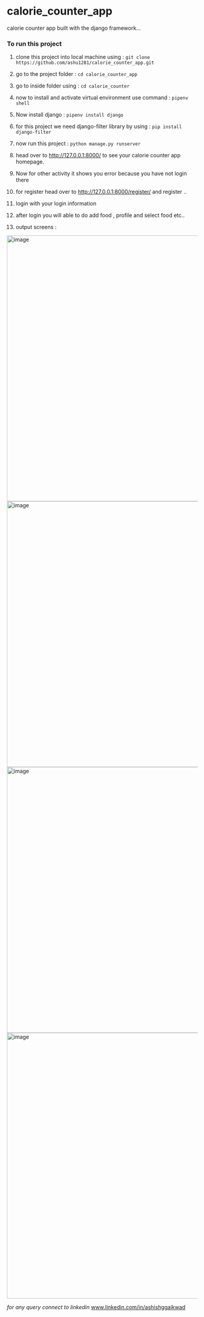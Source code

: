 # calorie_counter_app
calorie counter app built with the django framework...

### To run this project 

1. clone this project into local machine using : ```git clone https://github.com/ashu1281/calorie_counter_app.git```

2. go to the project folder : ```cd calorie_counter_app```

3. go to inside folder using : ```cd calorie_counter```

4. now to install and activate virtual environment use command : ```pipenv shell```

5. Now install django : ```pipenv install django```

6. for this project we need django-filter library by using : ```pip install django-filter ```

7. now run this project : ```python manage.py runserver```

8. head over to http://127.0.0.1:8000/ to see your calorie counter app homepage.

9. Now for other activity it shows you error because you have not login there 

10. for register head over to http://127.0.0.1:8000/register/ and register ..

11. login with your login information

12. after login you will able to do add food , profile and select food etc..

13. output screens : 

<img width="700" alt="image" src="https://user-images.githubusercontent.com/66414385/170868998-b543501e-aaf3-468d-bed7-50c47c1516f2.png">

<img width="700" alt="image" src="https://user-images.githubusercontent.com/66414385/170869085-cff46333-d4f7-4476-b03c-9f5abc2bdaaa.png">


<img width="700" alt="image" src="https://user-images.githubusercontent.com/66414385/170869151-113f105c-73b1-47d1-a13c-a3401b219ece.png">

<img width="700" alt="image" src="https://user-images.githubusercontent.com/66414385/170869168-30038700-ec11-450a-ab98-08de97f2601b.png">

*for any query connect to linkedin*
www.linkedin.com/in/ashishggaikwad 




